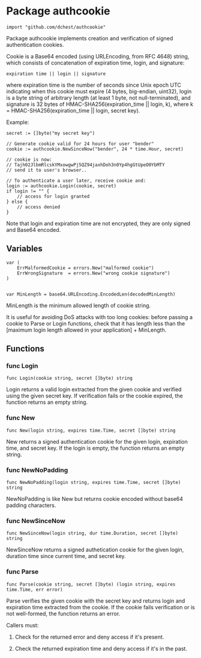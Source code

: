 Package authcookie
=====================

	import "github.com/dchest/authcookie"

Package authcookie implements creation and verification of signed
authentication cookies.

Cookie is a Base64 encoded (using URLEncoding, from RFC 4648) string, which
consists of concatenation of expiration time, login, and signature:

	expiration time || login || signature

where expiration time is the number of seconds since Unix epoch UTC
indicating when this cookie must expire (4 bytes, big-endian, uint32), login
is a byte string of arbitrary length (at least 1 byte, not null-terminated),
and signature is 32 bytes of HMAC-SHA256(expiration_time || login, k), where
k = HMAC-SHA256(expiration_time || login, secret key).

Example:

	secret := []byte("my secret key")

	// Generate cookie valid for 24 hours for user "bender"
	cookie := authcookie.NewSinceNow("bender", 24 * time.Hour, secret)

	// cookie is now:
	// Tajh02JlbmRlcskYMxowgwPj5QZ94jaxhDoh3n0Yp4hgGtUpeO0YbMTY
	// send it to user's browser..

	// To authenticate a user later, receive cookie and:
	login := authcookie.Login(cookie, secret)
	if login != "" {
		// access for login granted
	} else {
		// access denied
	}

Note that login and expiration time are not encrypted, they are only signed
and Base64 encoded.


Variables
---------

	var (
	    ErrMalformedCookie = errors.New("malformed cookie")
	    ErrWrongSignature  = errors.New("wrong cookie signature")
	)


	var MinLength = base64.URLEncoding.EncodedLen(decodedMinLength)

MinLength is the minimum allowed length of cookie string.

It is useful for avoiding DoS attacks with too long cookies: before passing
a cookie to Parse or Login functions, check that it has length less than the
[maximum login length allowed in your application] + MinLength.


Functions
---------

### func Login

	func Login(cookie string, secret []byte) string

Login returns a valid login extracted from the given cookie and verified
using the given secret key.  If verification fails or the cookie expired,
the function returns an empty string.

### func New

	func New(login string, expires time.Time, secret []byte) string

New returns a signed authentication cookie for the given login,
expiration time, and secret key.
If the login is empty, the function returns an empty string.

### func NewNoPadding

	func NewNoPadding(login string, expires time.Time, secret []byte) string

NewNoPadding is like New but returns cookie encoded without base64 padding characters.

### func NewSinceNow

	func NewSinceNow(login string, dur time.Duration, secret []byte) string

NewSinceNow returns a signed authetication cookie for the given login,
duration time since current time, and secret key.

### func Parse

	func Parse(cookie string, secret []byte) (login string, expires time.Time, err error)

Parse verifies the given cookie with the secret key and returns login and
expiration time extracted from the cookie. If the cookie fails verification
or is not well-formed, the function returns an error.

Callers must:

1. Check for the returned error and deny access if it's present.

2. Check the returned expiration time and deny access if it's in the past.
